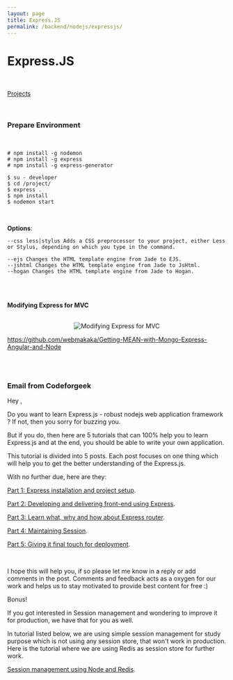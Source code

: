 ```yaml
---
layout: page
title: Express.JS
permalink: /backend/nodejs/expressjs/
---
```


# Express.JS

<br/>

<a href="/backend/nodejs/expressjs/projects/">Projects</a>

<br/>

### Prepare Environment

<br/>

    # npm install -g nodemon
    # npm install -g express
    # npm install -g express-generator

    $ su - developer
    $ cd /project/
    $ express .
    $ npm install
    $ nodemon start

<br/>

**Options**:

    --css less|stylus Adds a CSS preprocessor to your project, either Less or Stylus, depending on which you type in the command.

    --ejs Changes the HTML template engine from Jade to EJS.
    --jshtml Changes the HTML template engine from Jade to JsHtml.
    --hogan Changes the HTML template engine from Jade to Hogan.

<br/><br/>

**Modifying Express for MVC**

<br/>

<div align="center">
    <img src="//github.com/webmakaka/Getting-MEAN-with-Mongo-Express-Angular-and-Node/raw/master/img/step1-pic1.png?raw=true" alt="Modifying Express for MVC">
</div>

https://github.com/webmakaka/Getting-MEAN-with-Mongo-Express-Angular-and-Node

<br/>
<br/>

### Email from Codeforgeek

Hey ,

Do you want to learn Express.js - robust nodejs web application framework ? If not, then you sorry for buzzing you.

But if you do, then here are 5 tutorials that can 100% help you to learn Express.js and at the end, you should be able to write your own application.

This tutorial is divided into 5 posts. Each post focuses on one thing which will help you to get the better understanding of the Express.js.

With no further due, here are they:

<a href="https://codeforgeek.com/2014/10/express-complete-tutorial-part-1/" rel="nofollow">Part 1: Express installation and project setup</a>.

<a href="https://codeforgeek.com/2014/10/express-complete-tutorial-part-2/" rel="nofollow">Part 2: Developing and delivering front-end using Express</a>.

<a href="https://codeforgeek.com/2014/10/express-complete-tutorial-part-3/" rel="nofollow">Part 3: Learn what, why and how about Express router</a>.

<a href="https://codeforgeek.com/2014/10/express-complete-tutorial-part-4/" rel="nofollow">Part 4: Maintaining Session</a>.

<a href="https://codeforgeek.com/2014/10/express-complete-tutorial-part-5/" rel="nofollow">Part 5: Giving it final touch for deployment</a>.

<br/>

I hope this will help you, if so please let me know in a reply or add comments in the post. Comments and feedback acts as a oxygen for our work and helps us to stay motivated to provide best content for free :)

Bonus!

If you got interested in Session management and wondering to improve it for production, we have that for you as well.

In tutorial listed below, we are using simple session management for study purpose which is not using any session store, that won't work in production. Here is the tutorial where we are using Redis as session store for further work.

<a href="https://codeforgeek.com/2015/07/using-redis-to-handle-session-in-node-js/" rel="nofollow">Session management using Node and Redis</a>.
